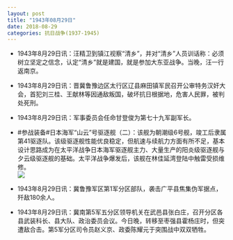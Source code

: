 ```yaml
---
layout: post
title: "1943年08月29日"
date: 2018-08-29
categories: 抗日战争(1937-1945)
---
```


<meta name="referrer" content="no-referrer" />

- 1943年8月29日讯：汪精卫到镇江视察“清乡”，并对“清乡”人员训话称：必须树立坚定之信念，认定“清乡”就是建国，就是参加大东亚战争。当晚，汪一行返南京。 

- 1943年8月29日讯：晋冀鲁豫边区太行区辽县麻田镇军民召开公审特务汉奸大会，首犯刘三桂、王献林等因通敌叛国，破坏抗日根据地，危害人民罪，被判处死刑。 

- 1943年8月29日讯：军事委员会任命甘登俊为第七十九军副军长。 

- #参战装备#日本海军“山云”号驱逐舰（二）：该舰为朝潮级6号舰，竣工后隶属第41驱逐队。该级驱逐舰性能优良稳定，但航速与续航力方面有所不足，基本设计思路成为在太平洋战争日本海军驱逐舰主力、大量生产的阳炎级驱逐舰与夕云级驱逐舰的基础。太平洋战争爆发后，该舰在林佳延湾登陆中触雷受损维修。 <br/><img src="https://wx4.sinaimg.cn/large/aca367d8ly1fuqcbf9qvnj20d60j8jva.jpg" />

- 1943年8月29日讯：冀鲁豫军区第1军分区部队，袭击广平县焦集伪军据点，歼敌180余人。 

- 1943年8月29日讯：冀南第5军五分区领导机关在武邑县张白庄，召开分区各县武装科长、县大队、政治委员会议。今日晚，转移至枣强县霍杨庄时，但突遭敌合击。第5军分区司令员赵义京、政委陈耀元于突围战中双双牺牲。 

